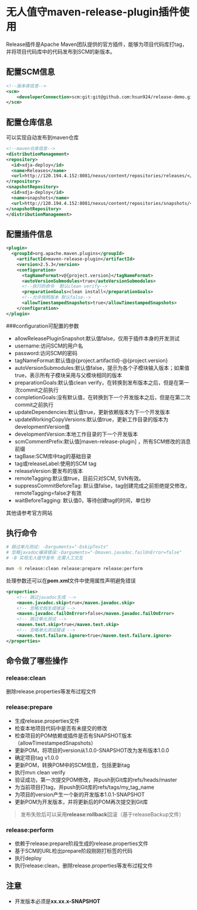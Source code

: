 # 无人值守maven-release-plugin插件使用

Release插件是Apache Maven团队提供的官方插件，能够为项目代码库打tag，并将项目代码库中的代码发布到SCM的新版本。

## 配置SCM信息
```xml
<!--版本库信息-->
<scm>
	<developerConnection>scm:git:git@github.com:hsun924/release-demo.git</developerConnection>
</scm>
```

## 配置仓库信息
可以实现自动发布到maven仓库

```xml
<!--maven仓库信息-->
<distributionManagement>
<repository>
  <id>xdja-deploy</id>
  <name>Releases</name>
  <url>http://120.194.4.152:8081/nexus/content/repositories/releases/</url>
</repository>
<snapshotRepository>
  <id>xdja-deploy</id>
  <name>snapshots</name>
  <url>http://120.194.4.152:8081/nexus/content/repositories/snapshots/</url>
</snapshotRepository>
</distributionManagement>
```

## 配置插件信息
```xml
<plugin>
  <groupId>org.apache.maven.plugins</groupId>
    <artifactId>maven-release-plugin</artifactId>
    <version>2.5.3</version>
    <configuration>
      <tagNameFormat>v@{project.version}</tagNameFormat>
      <autoVersionSubmodules>true</autoVersionSubmodules>
      <!--执行的命令  默认clean verify-->
      <preparationGoals>clean install</preparationGoals>
      <!--允许快照版本 默认false-->
      <allowTimestampedSnapshots>true</allowTimestampedSnapshots>
    </configuration>
</plugin>
```
###configuration可配置的参数

* allowReleasePluginSnapshot:默认值false，仅用于插件本身的开发测试
* username:访问SCM的用户名
* password:访问SCM的密码
* tagNameFormat:默认值@{project.artifactId}-@{project.version}
* autoVersionSubmodules:默认值false，提示为各个子模块输入版本；如果值true，表示所有子模块采用与父模块相同的版本
* preparationGoals:默认值clean verify，在转换到发布版本之后，但是在第一次commit之前执行
* completionGoals:没有默认值，在转换到下一个开发版本之后，但是在第二次commit之前执行
* updateDependencies:默认值true，更新依赖版本为下一个开发版本
* updateWorkingCopyVersions:默认值true，更新工作目录的版本为developmentVersion值
* developmentVersion:本地工作目录的下一个开发版本
* scmCommentPrefix:默认值[maven-release-plugin] ，所有SCM修改的消息前缀
* tagBase:SCM库中tag的基础目录
* tag或releaseLabel:使用的SCM tag
* releaseVersion:要发布的版本
* remoteTagging:默认值true，目前只对SCM, SVN有效。
* suppressCommitBeforeTag: 默认值false，tag创建完成之前拒绝提交修改，remoteTagging=false才有效
* waitBeforeTagging: 默认值0，等待创建tag的时间，单位秒

其他请参考官方网站

## 执行命令
```sh
# 跳过单元测试: -Darguments="-DskipTests"
# 忽略javadoc编译错误:-Darguments="-Dmaven.javadoc.failOnError=false"
# -B 实现无人值守发布 无需人工交互

mvn -B release:clean release:prepare release:perform
```
处理参数还可以在**pom.xml**文件中使用属性声明避免错误
```xml
<properties>
    <!-- 跳过javadoc生成 -->
    <maven.javadoc.skip>true</maven.javadoc.skip>
    <!-- 忽略文档生成错误 -->
    <maven.javadoc.failOnError>false</maven.javadoc.failOnError>
    <!-- 跳过单元测试 -->
    <maven.test.skip>true</maven.test.skip>
    <!-- 忽略单元测试错误 -->
    <maven.test.failure.ignore>true</maven.test.failure.ignore>
</properties>
```

## 命令做了哪些操作

### release:clean
删除release.properties等发布过程文件

### release:prepare
* 生成release.properties文件
* 检查本地项目代码中是否有未提交的修改
* 检查项目的POM依赖或插件是否有SNAPSHOT版本（allowTimestampedSnapshots）
* 更新POM，将项目的version从1.0.0-SNAPSHOT改为发布版本1.0.0
* 确定项目tag v1.0.0
* 更新POM，转换POM中的SCM信息，包括更新tag
* 执行mvn clean verify
* 验证成功，第一次提交POM修改，并push到Git库的refs/heads/master
* 为当前项目打tag，并push到Git库的refs/tags/my_tag_name
* 为项目的version产生一个新的开发版本1.0.1-SNAPSHOT
* 更新POM为开发版本，并将更新后的POM再次提交到Git库

>发布失败后可以采用**release:rollback**回滚（基于releaseBackup文件）

### release:perform
* 依赖于release:prepare阶段生成的release.properties文件
* 基于SCM的URL检出prepare阶段刚刚打标签的代码
* 执行deploy
* 执行release:clean，删除release.properties等发布过程文件


## 注意

* 开发版本必须是**xx.xx.x-SNAPSHOT**